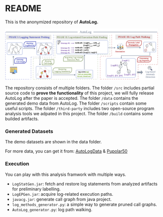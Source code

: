 # README

This is the anonymized repository of  **AutoLog.**

![1663063757857](image/README/1663063757857.png)

The repository consists of multiple folders. The folder `/src` includes partial source code to **prove the functionality** of this project, we will fully release AutoLog after the paper is accepted. The folder `/data` contains the generated demo data from AutoLog. The folder `/scripts` contain some useful scripts. The folder `/third-party` includes two open-source program analysis tools we adpated in this project. The folder `/build` contains some builded artifacts.

### Generated Datasets

The demo datasets are shown in the data folder.

For more data, you can get it from: [AutoLogData](https://drive.google.com/drive/folders/197rHozOtNgM6ZzSVLKJ2Kd9sXvAlb3Uo?usp=sharing) & [Pupolar50](https://github.com/ICSE2023AutoLog/ICSE2023AutoLog/tree/main/data)

### Execution

You can play with this analysis framwork with multiple ways.

* `LogStatGen.jar`: fetch and restore log statements from analyzed artifacts for preliminary labelling.
* `LogEPGen.jar`: acquire log-related execution paths.
* `javacg.jar`: generate call graph from java project.
* `log_methods_generator.py`: a simple way to generate pruned call graphs.
* `AutoLog_generator.py`: log path walking.
